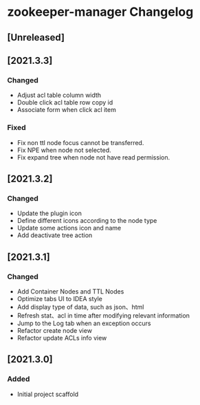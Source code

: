 <!-- Keep a Changelog guide -> https://keepachangelog.com -->

# zookeeper-manager Changelog

## [Unreleased]

## [2021.3.3]

### Changed

- Adjust acl table column width
- Double click acl table row copy id
- Associate form when click acl item

### Fixed

- Fix non ttl node focus cannot be transferred.
- Fix NPE when node not selected.
- Fix expand tree when node not have read permission.

## [2021.3.2]

### Changed

- Update the plugin icon
- Define different icons according to the node type
- Update some actions icon and name
- Add deactivate tree action

## [2021.3.1]

### Changed

- Add Container Nodes and TTL Nodes
- Optimize tabs UI to IDEA style
- Add display type of data, such as json、html
- Refresh stat、acl in time after modifying relevant information
- Jump to the Log tab when an exception occurs
- Refactor create node view
- Refactor update ACLs info view

## [2021.3.0]

### Added

- Initial project scaffold
